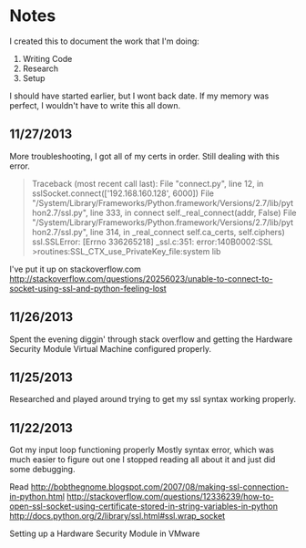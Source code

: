 Notes
================

I created this to document the work that I'm doing:
1. Writing Code
2. Research
3. Setup

I should have started earlier, but I wont back date.
If my memory was perfect, I wouldn't have to write
this all down.

11/27/2013
----------------
More troubleshooting, I got all of my certs in order.
Still dealing with this error.

>Traceback (most recent call last):
>  File "connect.py", line 12, in <module>
    sslSocket.connect(['192.168.160.128', 6000])
  File "/System/Library/Frameworks/Python.framework/Versions/2.7/lib/python2.7/ssl.py", line 333, in connect
    self._real_connect(addr, False)
  File "/System/Library/Frameworks/Python.framework/Versions/2.7/lib/python2.7/ssl.py", line 314, in _real_connect
>    self.ca_certs, self.ciphers)
>ssl.SSLError: [Errno 336265218] _ssl.c:351: error:140B0002:SSL >routines:SSL_CTX_use_PrivateKey_file:system lib

I've put it up on stackoverflow.com
http://stackoverflow.com/questions/20256023/unable-to-connect-to-socket-using-ssl-and-python-feeling-lost

11/26/2013
----------------
Spent the evening diggin' through stack overflow and getting the Hardware Security Module Virtual Machine configured properly.

11/25/2013
----------------
Researched and played around trying to get my ssl syntax working properly.

11/22/2013
----------------
Got my input loop functioning properly
  Mostly syntax error, which was much easier to 
  figure out one I stopped reading all about it
  and just did some debugging.

Read 
  http://bobthegnome.blogspot.com/2007/08/making-ssl-connection-in-python.html
  http://stackoverflow.com/questions/12336239/how-to-open-ssl-socket-using-certificate-stored-in-string-variables-in-python
  http://docs.python.org/2/library/ssl.html#ssl.wrap_socket
  
Setting up a Hardware Security Module in VMware
